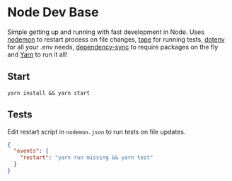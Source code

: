 # Node Dev Base

Simple getting up and running with fast development in Node. Uses [nodemon](https://www.npmjs.com/package/nodemon) to restart process on file changes, [tape](https://www.npmjs.com/package/tape) for running tests, [dotenv](https://www.npmjs.com/package/dotenv) for all your .env needs, [dependency-sync](https://www.npmjs.com/package/dependency-sync) to require packages on the fly and [Yarn](https://yarnpkg.com) to run it all!

## Start
`yarn install && yarn start`

## Tests
Edit restart script in `nodemon.json` to run tests on file updates.
```json
{
  "events": {
    "restart": "yarn run missing && yarn test"
  }
}
```
